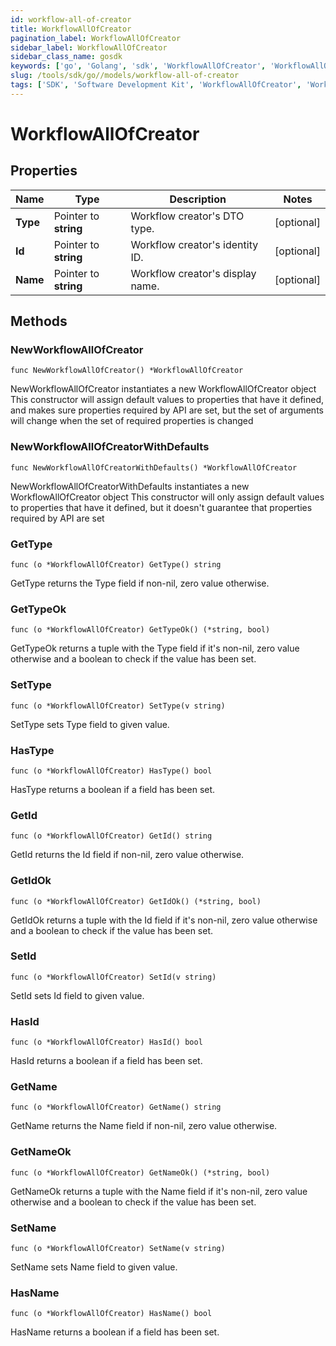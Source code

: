 ```yaml
---
id: workflow-all-of-creator
title: WorkflowAllOfCreator
pagination_label: WorkflowAllOfCreator
sidebar_label: WorkflowAllOfCreator
sidebar_class_name: gosdk
keywords: ['go', 'Golang', 'sdk', 'WorkflowAllOfCreator', 'WorkflowAllOfCreator'] 
slug: /tools/sdk/go//models/workflow-all-of-creator
tags: ['SDK', 'Software Development Kit', 'WorkflowAllOfCreator', 'WorkflowAllOfCreator']
---
```


# WorkflowAllOfCreator

## Properties

Name | Type | Description | Notes
------------ | ------------- | ------------- | -------------
**Type** | Pointer to **string** | Workflow creator's DTO type. | [optional] 
**Id** | Pointer to **string** | Workflow creator's identity ID. | [optional] 
**Name** | Pointer to **string** | Workflow creator's display name. | [optional] 

## Methods

### NewWorkflowAllOfCreator

`func NewWorkflowAllOfCreator() *WorkflowAllOfCreator`

NewWorkflowAllOfCreator instantiates a new WorkflowAllOfCreator object
This constructor will assign default values to properties that have it defined,
and makes sure properties required by API are set, but the set of arguments
will change when the set of required properties is changed

### NewWorkflowAllOfCreatorWithDefaults

`func NewWorkflowAllOfCreatorWithDefaults() *WorkflowAllOfCreator`

NewWorkflowAllOfCreatorWithDefaults instantiates a new WorkflowAllOfCreator object
This constructor will only assign default values to properties that have it defined,
but it doesn't guarantee that properties required by API are set

### GetType

`func (o *WorkflowAllOfCreator) GetType() string`

GetType returns the Type field if non-nil, zero value otherwise.

### GetTypeOk

`func (o *WorkflowAllOfCreator) GetTypeOk() (*string, bool)`

GetTypeOk returns a tuple with the Type field if it's non-nil, zero value otherwise
and a boolean to check if the value has been set.

### SetType

`func (o *WorkflowAllOfCreator) SetType(v string)`

SetType sets Type field to given value.

### HasType

`func (o *WorkflowAllOfCreator) HasType() bool`

HasType returns a boolean if a field has been set.

### GetId

`func (o *WorkflowAllOfCreator) GetId() string`

GetId returns the Id field if non-nil, zero value otherwise.

### GetIdOk

`func (o *WorkflowAllOfCreator) GetIdOk() (*string, bool)`

GetIdOk returns a tuple with the Id field if it's non-nil, zero value otherwise
and a boolean to check if the value has been set.

### SetId

`func (o *WorkflowAllOfCreator) SetId(v string)`

SetId sets Id field to given value.

### HasId

`func (o *WorkflowAllOfCreator) HasId() bool`

HasId returns a boolean if a field has been set.

### GetName

`func (o *WorkflowAllOfCreator) GetName() string`

GetName returns the Name field if non-nil, zero value otherwise.

### GetNameOk

`func (o *WorkflowAllOfCreator) GetNameOk() (*string, bool)`

GetNameOk returns a tuple with the Name field if it's non-nil, zero value otherwise
and a boolean to check if the value has been set.

### SetName

`func (o *WorkflowAllOfCreator) SetName(v string)`

SetName sets Name field to given value.

### HasName

`func (o *WorkflowAllOfCreator) HasName() bool`

HasName returns a boolean if a field has been set.


